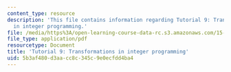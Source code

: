 ```yaml
---
content_type: resource
description: 'This file contains information regarding Tutorial 9: Transformations
  in integer programming.'
file: /media/https%3A/open-learning-course-data-rc.s3.amazonaws.com/15-053-optimization-methods-in-management-science-spring-2013/5b3af480d3aacc8c345c9e0ecfdd4ba4_MIT15_053S13_tut09.pdf
file_type: application/pdf
resourcetype: Document
title: 'Tutorial 9: Transformations in integer programming'
uid: 5b3af480-d3aa-cc8c-345c-9e0ecfdd4ba4
---
```

